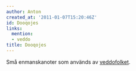 ```yaml
---
author: Anton
created_at: '2011-01-07T15:20:46Z'
id: Dooqojes
links:
  mention:
  - veddo
title: Dooqojes
---
```


Små enmanskanoter som används av [veddofolket].

  [veddofolket]: veddo
